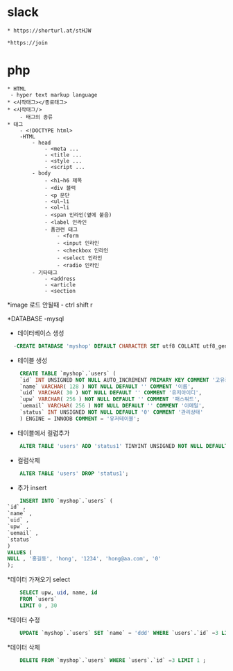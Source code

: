 # slack
    * https://shorturl.at/stHJW

    *https://join
# php
    * HTML
     - hyper text markup language
    * <시작태그></종료태그>
    * <시작태그/>
        - 태그의 종류
    * 태그
        - <!DOCTYPE html>
        -HTML
            - head
                - <meta ...
                - <title ...
                - <style ...
                - <script ...
            - body
                - <h1~h6 제목
                - <div 블럭
                - <p 문단
                - <ul~li
                - <ol~li
                - <span 인라인(옆에 붙음)
                - <label 인라인
                - 폼관련 태그
                    - <form 
                    - <input 인라인
                    - <checkbox 인라인
                    - <select 인라인
                    - <radio 인라인
            - 기타태그
                - <address
                - <article
                - <section 
*image 로드 안될때
    - ctrl shift r

*DATABASE -mysql
- 데이터베이스 생성
``` sql
  -CREATE DATABASE 'myshop' DEFAULT CHARACTER SET utf8 COLLATE utf8_general_ci;
```
- 테이블 생성
```sql
    CREATE TABLE `myshop`.`users` (
    `id` INT UNSIGNED NOT NULL AUTO_INCREMENT PRIMARY KEY COMMENT '고유키',
    `name` VARCHAR( 128 ) NOT NULL DEFAULT '' COMMENT '이름',
    `uid` VARCHAR( 30 ) NOT NULL DEFAULT '' COMMENT '유저아이디',
    `upw` VARCHAR( 256 ) NOT NULL DEFAULT '' COMMENT '패스워드',
    `uemail` VARCHAR( 256 ) NOT NULL DEFAULT '' COMMENT '이메일',
    `status` INT UNSIGNED NOT NULL DEFAULT '0' COMMENT '관리상태'
    ) ENGINE = INNODB COMMENT = '유저테이블';
```
* 테이블에서 컬럼추가
```SQL
    ALTER TABLE 'users' ADD 'status1' TINYINT UNSIGNED NOT NULL DEFAULT '0';
```
* 컬럼삭제
```SQL
    ALTER TABLE 'users' DROP 'status1';
```
* 추가 insert
```sql
    INSERT INTO `myshop`.`users` (
`id` ,
`name` ,
`uid` ,
`upw` ,
`uemail` ,
`status`
)
VALUES (
NULL , '홍길동', 'hong', '1234', 'hong@aa.com', '0'
);
```
*데이터 가져오기 select
```sql
    SELECT upw, uid, name, id
    FROM `users`
    LIMIT 0 , 30
```
*데이터 수정
```sql
    UPDATE `myshop`.`users` SET `name` = 'ddd' WHERE `users`.`id` =3 LIMIT 1 ;
```
*데이터 삭제
```sql
    DELETE FROM `myshop`.`users` WHERE `users`.`id` =3 LIMIT 1 ;
```